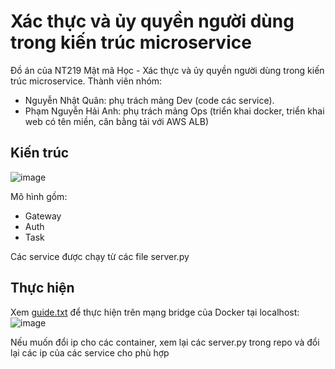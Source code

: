 ﻿# Xác thực và ủy quyền người dùng trong kiến trúc microservice
Đồ án của NT219 Mật mã Học - Xác thực và ủy quyền người dùng trong kiến trúc microservice. 
Thành viên nhóm:
- Nguyễn Nhật Quân: phụ trách mảng Dev (code các service).
- Phạm Nguyễn Hải Anh: phụ trách mảng Ops (triển khai docker, triển khai web có tên miền, cân bằng tải với AWS ALB)

## Kiến trúc
![image](https://github.com/PNg-HA/NT219_Crypto_Project_AuthForUserInMcrservice/assets/93396414/2f98b8e6-dd5f-4ae8-9a1b-da2a8e5a387e)

Mô hình gồm:
  - Gateway
  - Auth
  - Task

Các service được chạy từ các file server.py

## Thực hiện
Xem [guide.txt](guide.txt) để thực hiện trên mạng bridge của Docker tại localhost:
![image](https://github.com/PNg-HA/NT219_Crypto_Project_AuthForUserInMcrservice/assets/93396414/6dd4125c-5ae6-4fc2-b1cb-3ed253e3a188)

Nếu muốn đổi ip cho các container, xem lại các server.py trong repo và đổi lại các ip của các service cho phù hợp 

